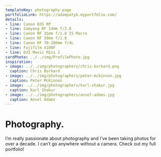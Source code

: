 ```yaml
---
templateKey: photography-page
portfolioLink: https://adampatyk.myportfolio.com/
details:
- line: Canon EOS RP
- line: Samyang RF 14mm f/2.8
- line: Canon RF 35mm f/1.8 IS Macro
- line: Canon RF 50mm f/1.8
- line: Canon RF 70-200mm f/4L
- line: Fujifilm X100F
- line: DJI Mavic Mini 2
cardPhoto: ../../img/ProfilePhoto.jpg
inspiration:
- image: ../../img/photographers/chris-burkard.png
  caption: Chris Burkard
- image: ../../img/photographers/peter-mckinnon.jpg
  caption: Peter McKinnon
- image: ../../img/photographers/karl-shakur.jpg
  caption: Karl Shakur
- image: ../../img/photographers/ansel-adams.jpg
  caption: Ansel Adams
---
```

# Photography.

I’m really passionate about photography and I’ve been taking photos for over a decade. I can’t go anywhere without a camera. Check out my full portfolio!